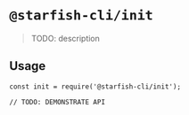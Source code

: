 # `@starfish-cli/init`

> TODO: description

## Usage

```
const init = require('@starfish-cli/init');

// TODO: DEMONSTRATE API
```
